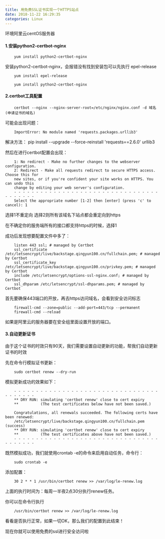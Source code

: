 ```yaml
---
title: 用免费SSL证书实现一个HTTPS站点
date: 2018-11-22 16:29:35
categories: Linux
---
```


环境阿里云centOS服务器

#### 1.安装python2-certbot-nginx

        yum install python2-certbot-nginx
   
安装python2-certbot-nginx，会报错没有找到安装包可以先执行 epel-release

        yum install epel-release

        yum install python2-certbot-nginx


#### 2.certbot工具配置 

        certbot --nginx --nginx-server-root=/etc/nginx/nginx.conf -d 域名 (申请证书的域名)

可能会出现问题：

        ImportError: No module named 'requests.packages.urllib3'


解决方法： 
        pip install --upgrade --force-reinstall 'requests==2.6.0' urllib3

然后在进行certbot配置会出现：

        1: No redirect - Make no further changes to the webserver configuration.
        2: Redirect - Make all requests redirect to secure HTTPS access. Choose this for
        new sites, or if you're confident your site works on HTTPS. You can undo this
        change by editing your web server's configuration.
        - - - - - - - - - - - - - - - - - - - - - - - - - - - - - - - - - - - - - - - -
        Select the appropriate number [1-2] then [enter] (press 'c' to cancel): 1

选择1不重定向
选择2则所有该域名下站点都会重定向到https

在不确定你的服务端所有的接口都支持https的时候，选择1

成功后发现想要配置文件中多了：

        listen 443 ssl; # managed by Certbot
        ssl_certificate /etc/letsencrypt/live/backstage.qingyun100.cn/fullchain.pem; # managed by Certbot
        ssl_certificate_key /etc/letsencrypt/live/backstage.qingyun100.cn/privkey.pem; # managed by Certbot
        include /etc/letsencrypt/options-ssl-nginx.conf; # managed by Certbot
        ssl_dhparam /etc/letsencrypt/ssl-dhparams.pem; # managed by Certbot

首先要确保443端口的开放，再去https访问域名，会看到安全访问标志

        firewall-cmd --zone=public --add-port=443/tcp --permanent
        firewall-cmd --reload

如果是阿里云的服务器要在安全组里面设置开放的端口。

#### 3.自动更新证书    

由于这个证书的时效只有90天，我们需要设置自动更新的功能，帮我们自动更新证书的时效

先在命令行模拟证书更新：

        sudo certbot renew --dry-run

模拟更新成功的效果如下：

        - - - - - - - - - - - - - - - - - - - - - - - - - - - - - - - - - - - - - - - -
        ** DRY RUN: simulating 'certbot renew' close to cert expiry
        **          (The test certificates below have not been saved.)

        Congratulations, all renewals succeeded. The following certs have been renewed:
        /etc/letsencrypt/live/backstage.qingyun100.cn/fullchain.pem (success)
        ** DRY RUN: simulating 'certbot renew' close to cert expiry
        **          (The test certificates above have not been saved.)
        - - - - - - - - - - - - - - - - - - - - - - - - - - - - - - - - - - - - - - - -

既然模拟成功，我们就使用crontab -e的命令来启用自动任务，命令行：

        sudo crontab -e

添加配置：

        30 2 * * 1 /usr/bin/certbot renew >> /var/log/le-renew.log

上面的执行时间为：每周一半夜2点30分执行renew任务。

你可以在命令行执行

        /usr/bin/certbot renew >> /var/log/le-renew.log
        
看看是否执行正常，如果一切OK，那么我们的配置到此结束！

现在你就可以使用免费的ssl进行安全访问啦